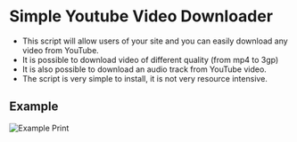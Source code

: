 # Simple Youtube Video Downloader

- This script will allow users of your site and you can easily download any video from YouTube.
- It is possible to download video of different quality (from mp4 to 3gp)
- It is also possible to download an audio track from YouTube video.
- The script is very simple to install, it is not very resource intensive.

## Example

![Example Print](https://raw.githubusercontent.com/s3spyd3r/youtube_downloader/master/image/print.jpg)
